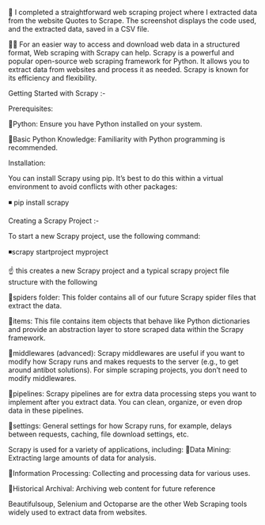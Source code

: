 🚀 I completed a straightforward web scraping project where I extracted data from the website Quotes to Scrape. The screenshot displays the code used, and the extracted data, saved in a CSV file.

👩‍💻 For an easier way to access and download web data in a structured format, Web scraping with Scrapy can help. Scrapy is a powerful and popular open-source web scraping framework for Python. It allows you to extract data from websites and process it as needed. Scrapy is known for its efficiency and flexibility.

Getting Started with Scrapy :-

Prerequisites:

🔸Python: Ensure you have Python installed on your system.

🔸Basic Python Knowledge: Familiarity with Python programming is recommended.


Installation:

You can install Scrapy using pip. It’s best to do this within a virtual environment to avoid conflicts with other packages:

◾ pip install scrapy

Creating a Scrapy Project :-

To start a new Scrapy project, use the following command:

◾scrapy startproject myproject

☝ this creates a new Scrapy project and a typical scrapy project file structure with the following

🔸spiders folder: This folder contains all of our future Scrapy spider files that extract the data.

🔸items: This file contains item objects that behave like Python dictionaries and provide an abstraction layer to store scraped data within the Scrapy framework.

🔸middlewares (advanced): Scrapy middlewares are useful if you want to modify how Scrapy runs and makes requests to the server (e.g., to get around antibot solutions). For simple scraping projects, you don’t need to modify middlewares.

🔸pipelines: Scrapy pipelines are for extra data processing steps you want to implement after you extract data. You can clean, organize, or even drop data in these pipelines.

🔸settings: General settings for how Scrapy runs, for example, delays between requests, caching, file download settings, etc.

Scrapy is used for a variety of applications, including:
🔸Data Mining: Extracting large amounts of data for analysis.

🔸Information Processing: Collecting and processing data for various uses.

🔸Historical Archival: Archiving web content for future reference 

Beautifulsoup, Selenium and Octoparse are the other Web Scraping tools widely used to extract data from websites.
